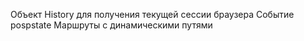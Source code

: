Объект History для получения текущей сессии браузера
Событие pospstate
Маршруты с динамическими путями